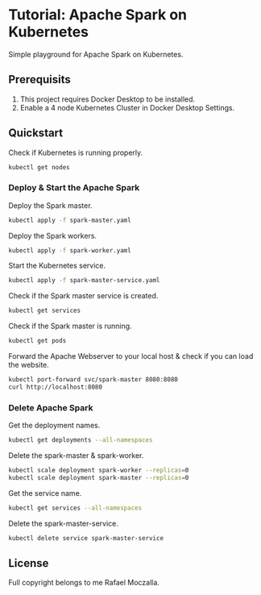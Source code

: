 # Tutorial: Apache Spark on Kubernetes
Simple playground for Apache Spark on Kubernetes.

## Prerequisits
1. This project requires Docker Desktop to be installed.
2. Enable a 4 node Kubernetes Cluster in Docker Desktop Settings.

## Quickstart
Check if Kubernetes is running properly.
```bash
kubectl get nodes
```

### Deploy & Start the Apache Spark
Deploy the Spark master.
```bash
kubectl apply -f spark-master.yaml
```
Deploy the Spark workers.
```bash
kubectl apply -f spark-worker.yaml
```
Start the Kubernetes service.
```bash
kubectl apply -f spark-master-service.yaml
```
Check if the Spark master service is created.
```bash
kubectl get services
```
Check if the Spark master is running.
```bash
kubectl get pods
```

Forward the Apache Webserver to your local host & check if you can load the website.
```bash
kubectl port-forward svc/spark-master 8080:8080
curl http://localhost:8080
```

### Delete Apache Spark
Get the deployment names.
```bash
kubectl get deployments --all-namespaces
```
Delete the spark-master & spark-worker.
```bash
kubectl scale deployment spark-worker --replicas=0
kubectl scale deployment spark-master --replicas=0
```

Get the service name.
```bash
kubectl get services --all-namespaces
```
Delete the spark-master-service.
```bash
kubectl delete service spark-master-service
```

## License
Full copyright belongs to me Rafael Moczalla.
